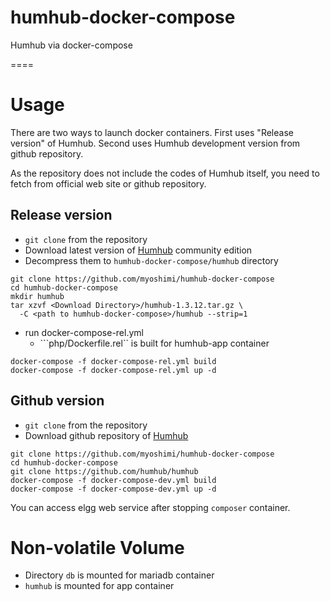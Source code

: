 # humhub-docker-compose
Humhub via docker-compose

====

# Usage

There are two ways to launch docker containers. First uses "Release
version" of Humhub. Second uses Humhub development version from github
repository.

As the repository does not include the codes of Humhub itself,
you need to fetch from official web site or github repository.

## Release version

* ```git clone``` from the repository
* Download latest version of [Humhub](https://humhub.org/en/download)
  community edition
* Decompress them to ```humhub-docker-compose/humhub``` directory

``` shell
git clone https://github.com/myoshimi/humhub-docker-compose
cd humhub-docker-compose
mkdir humhub
tar xzvf <Download Directory>/humhub-1.3.12.tar.gz \
  -C <path to humhub-docker-compose>/humhub --strip=1
```

* run docker-compose-rel.yml
  * ```php/Dockerfile.rel`` is built for humhub-app container

``` shell
docker-compose -f docker-compose-rel.yml build
docker-compose -f docker-compose-rel.yml up -d
```

## Github version

* ```git clone``` from the repository
* Download github repository of [Humhub](https://humhub.org/en/download)

``` shell
git clone https://github.com/myoshimi/humhub-docker-compose
cd humhub-docker-compose
git clone https://github.com/humhub/humhub
docker-compose -f docker-compose-dev.yml build
docker-compose -f docker-compose-dev.yml up -d
```

You can access elgg web service after stopping ```composer``` container.

# Non-volatile Volume

* Directory ```db``` is mounted for mariadb container
* ```humhub``` is mounted for app container

